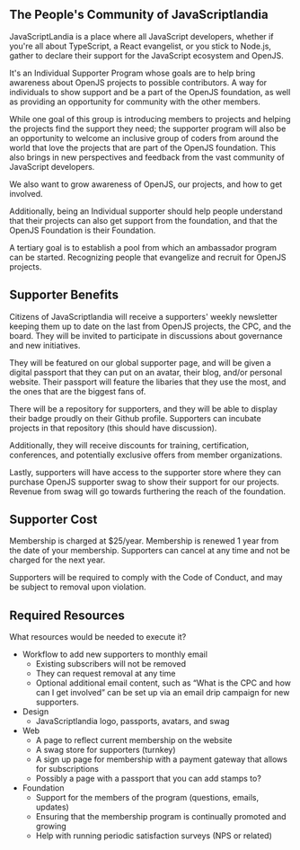 ## The People's Community of JavaScriptlandia 

JavaScriptLandia is a place where all JavaScript developers, whether if you're all about TypeScript, a React evangelist, or you stick to Node.js, gather to declare their support for the JavaScript ecosystem and OpenJS. 

It's an Individual Supporter Program whose goals are to help bring awareness about OpenJS projects to possible contributors. A way for individuals to show support and be a part of the OpenJS foundation, as well as providing an opportunity for community with the other members. 

While one goal of this group is introducing members to projects and helping the projects find the support they need; the supporter program will also be an opportunity to welcome an inclusive group of coders from around the world that love the projects that are part of the OpenJS foundation. This also brings in new perspectives and feedback from the vast community of JavaScript developers.

We also want to grow awareness of OpenJS, our projects, and how to get involved. 

Additionally, being an Individual supporter should help people understand that their projects can also get support from the foundation, and that the OpenJS Foundation is their Foundation. 

A tertiary goal is to establish a pool from which an ambassador program can be started. Recognizing people that evangelize and recruit for OpenJS projects. 

## Supporter Benefits

Citizens of JavaScriptlandia will receive a supporters' weekly newsletter keeping them up to date on the last from OpenJS projects, the CPC, and the board. They will be invited to participate in discussions about governance and new initiatives. 

They will be featured on our global supporter page, and will be given a digital passport that they can put on an avatar, their blog, and/or personal website. Their passport will feature the libaries that they use the most, and the ones that are the biggest fans of. 

There will be a repository for supporters, and they will be able to display their badge proudly on their Github profile. Supporters can incubate projects in that repository (this should have discussion).

Additionally, they will receive discounts for training, certification, conferences, and potentially exclusive offers from member organizations. 

Lastly, supporters will have access to the supporter store where they can purchase OpenJS supporter swag to show their support for our projects. Revenue from swag will go towards furthering the reach of the foundation. 


## Supporter Cost

Membership is charged at $25/year. Membership is renewed 1 year from the date of your membership. Supporters can cancel at any time and not be charged for the next year. 

Supporters will be required to comply with the Code of Conduct, and may be subject to removal upon violation. 

## Required Resources

What resources would be needed to execute it?
* Workflow to add new supporters to monthly email 
    * Existing subscribers will not be removed
    * They can request removal at any time
    * Optional additional email content, such as “What is the CPC and how can I get involved” can be set up via an email drip campaign for new supporters. 
* Design
    * JavaScriptlandia logo, passports, avatars, and swag
* Web
    * A page to reflect current membership on the website
    * A swag store for supporters (turnkey)
    * A sign up page for membership with a payment gateway that allows for subscriptions
    * Possibly a page with a passport that you can add stamps to?
* Foundation
    * Support for the members of the program (questions, emails, updates)
    * Ensuring that the membership program is continually promoted and growing
    * Help with running periodic satisfaction surveys (NPS or related)
